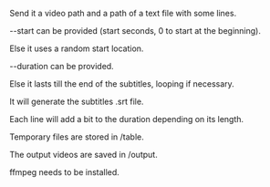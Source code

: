 Send it a video path and a path of a text file with some lines.

--start can be provided (start seconds, 0 to start at the beginning).

Else it uses a random start location.

--duration can be provided.

Else it lasts till the end of the subtitles, looping if necessary.

It will generate the subtitles .srt file.

Each line will add a bit to the duration depending on its length.

Temporary files are stored in /table.

The output videos are saved in /output.

ffmpeg needs to be installed.
